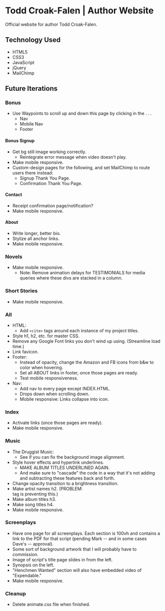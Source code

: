 # Todd Croak-Falen | Author Website
Official website for author Todd Croak-Falen.

## Technology Used

- HTML5
- CSS3
- JavaScript
- jQuery
- MailChimp

## Future Iterations

### Bonus

- Use Waypoints to scroll up and down this page by clicking in the . . .
  - Nav
  - Mobile Nav
  - Footer

#### Bonus Signup

- Get bg still image working correctly.
  - Reintegrate error message when video doesn't play.
- Make mobile responsive.
- Custom-design pages for the following, and set MailChimp to route users there instead:
  - Signup Thank You Page.
  - Confirmation Thank You Page.

#### Contact

- Receipt confirmation page/notification?
- Make mobile responsive.

#### About

- Write longer, better bio.
- Stylize all anchor links.
- Make mobile responsive.

### Novels

- Make mobile responsive.
  - Note: Remove animation delays for TESTIMONIALS for media queries where these divs are stacked in a column.

### Short Stories

- Make mobile responsive.

### All

- HTML:
  - Add `<cite>` tags around each instance of my project titles.
- Style h1, h2, etc. for master CSS.
- Remove any Google Font links you don't wind up using. (Streamline load time.)
- Link favicon.
- Footer:
  - Instead of opacity, change the Amazon and FB icons from b&w to color when hovering.
  - Set all ABOUT links in footer, once those pages are ready.
  - Test mobile responsiveness.
- Nav:
  - Add nav to every page except INDEX.HTML.
  - Drops down when scrolling down.
  - Mobile responsive: Links collapse into icon.

### Index

- Activate links (once those pages are ready).
- Make mobile responsive.

### Music

- The Druggist Music:
  - See if you can fix the background image alignment.
- Style hover effects and hyperlink underlines.
  - MAKE ALBUM TITLES UNDERLINED AGAIN.
  - And make sure to "cascade" the code in a way that it's not adding and subtracting these features back and forth.
- Change opacity transition to a brightness transition.
- Make artist names h2. (PROBLEM: <summary> tag is preventing this.)
- Make album titles h3.
- Make song titles h4.
- Make mobile responsive.

### Screenplays

- Have one page for all screenplays. Each section is 100vh and contains a link to the PDF for that script (pending Mark -- and in some cases Dave's -- approval).
- Some sort of background artwork that I will probably have to commission.
- Image of script's title page slides in from the left.
- Synopsis on the left.
- "Henchmen Wanted" section will also have embedded video of "Expendable."
- Make mobile responsive.

### Cleanup

- Delete animate.css file when finished.